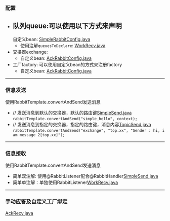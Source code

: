 ### 配置

- 队列queue:可以使用以下方式来声明
    -
    自定义bean: [SimpleRabbitConfig.java](src/main/java/cn/jason/rabbitmq/springboot/pattern/simple/SimpleRabbitConfig.java)
    - 使用注解`queuesToDeclare`: [WorkRecv.java](src/main/java/cn/jason/rabbitmq/springboot/pattern/work/WorkRecv.java)
- 交换器exchange:
    - 自定义bean: [AckRabbitConfig.java](src/main/java/cn/jason/rabbitmq/springboot/pattern/ack/AckRabbitConfig.java)
- 工厂factory: 可以使用自定义bean的方式来注册factory
    - 自定义bean: [AckRabbitConfig.java](src/main/java/cn/jason/rabbitmq/springboot/pattern/ack/AckRabbitConfig.java)

---

### 信息发送

使用RabbitTemplate.convertAndSend发送消息

- // 发送消息到默认的交换器，默认的路由键[SimpleSend.java](src/main/java/cn/jason/rabbitmq/springboot/pattern/simple/SimpleSend.java)
  `rabbitTemplate.convertAndSend("simple_hello", context);`
- // 发送消息到指定的交换器，指定的路由键，消息内容[TopicSend.java](src/main/java/cn/jason/rabbitmq/springboot/pattern/topic/TopicSend.java)
  `rabbitTemplate.convertAndSend("exchange", "top.xx", "Sender : hi, i am message 2[top.xx]");`

---

### 信息接收

使用RabbitTemplate.convertAndSend发送消息

- 简单双注解:
  使用@RabbitListener配合@RabbitHandler[SimpleSend.java](src/main/java/cn/jason/rabbitmq/springboot/pattern/simple/SimpleSend.java)
- 简单单注解：单独使用RabbitListener[WorkRecv.java](src/main/java/cn/jason/rabbitmq/springboot/pattern/work/WorkRecv.java)

---

### 手动应答及自定义工厂绑定

[AckRecv.java](src/main/java/cn/jason/rabbitmq/springboot/pattern/ack/AckRecv.java)

